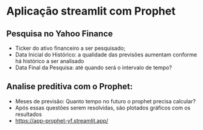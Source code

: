 # Aplicação streamlit com Prophet
## Pesquisa no Yahoo Finance
- Ticker do ativo financeiro a ser pesquisado;
- Data Inicial do Histórico: a qualidade das previsões aumentam conforme há histórico a ser analisado
- Data Final da Pesquisa: até quando será o intervalo de tempo?

## Analise preditiva com o Prophet:
- Meses de previsão: Quanto tempo no futuro o prophet precisa calcular?
- Após essas questões serem resolvidas, são plotados gráficos com os resultados
- https://app-prophet-yf.streamlit.app/
